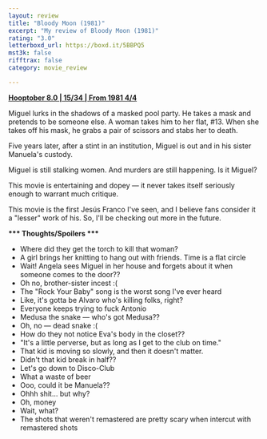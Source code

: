 ```yaml
---
layout: review
title: "Bloody Moon (1981)"
excerpt: "My review of Bloody Moon (1981)"
rating: "3.0"
letterboxd_url: https://boxd.it/5BBPQ5
mst3k: false
rifftrax: false
category: movie_review

---
```


<b><a href="https://boxd.it/pOvfW/detail" rel="nofollow">Hooptober 8.0 | 15/34 | From 1981 4/4</a></b>

Miguel lurks in the shadows of a masked pool party. He takes a mask and pretends to be someone else. A woman takes him to her flat, #13. When she takes off his mask, he grabs a pair of scissors and stabs her to death.

Five years later, after a stint in an institution, Miguel is out and in his sister Manuela's custody.

Miguel is still stalking women. And murders are still happening. Is it Miguel?

This movie is entertaining and dopey — it never takes itself seriously enough to warrant much critique.

This movie is the first Jesús Franco I've seen, and I believe fans consider it a "lesser" work of his. So, I'll be checking out more in the future.


<b>*** Thoughts/Spoilers ***</b>
* Where did they get the torch to kill that woman?
* A girl brings her knitting to hang out with friends. Time is a flat circle
* Wait! Angela sees Miguel in her house and forgets about it when someone comes to the door??
* Oh no, brother-sister incest :(
* The "Rock Your Baby" song is the worst song I've ever heard
* Like, it's gotta be Alvaro who's killing folks, right?
* Everyone keeps trying to fuck Antonio
* Medusa the snake — who's got Medusa??
* Oh, no — dead snake :(
* How do they not notice Eva's body in the closet??
* "It's a little perverse, but as long as I get to the club on time."
* That kid is moving so slowly, and then it doesn't matter.
* Didn't that kid break in half??
* Let's go down to Disco-Club
* What a waste of beer
* Ooo, could it be Manuela??
* Ohhh shit... but why?
* Oh, money
* Wait, what?
* The shots that weren't remastered are pretty scary when intercut with remastered shots